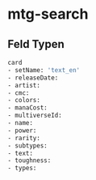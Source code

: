 # mtg-search
## Feld Typen
```bash
card
- setName: 'text_en'
- releaseDate:
- artist:
- cmc:
- colors:
- manaCost:
- multiverseId:
- name:
- power:
- rarity:
- subtypes:
- text:
- toughness:
- types:
```
